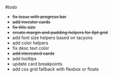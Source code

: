 #todo

- ~~fix issue with progress bar~~
- ~~add investor cards~~
- ~~fix title size~~
- ~~create margin and padding helpers for 8pt grid~~
- add font size helpers based on tacyons
- add color helpers
- fix desc text color
- ~~add interested cards~~
- add tooltips
- update card breakpoints
- add css grid fallback with flexbox or floats
